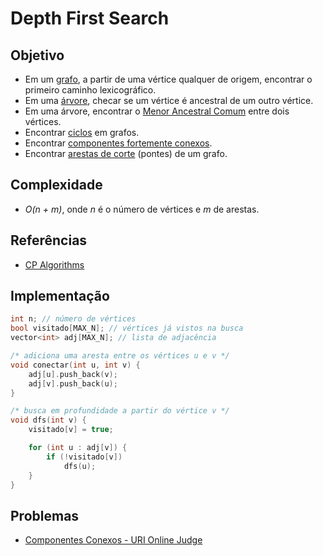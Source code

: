 # Depth First Search

## Objetivo
* Em um [grafo](https://en.wikipedia.org/wiki/Graph_theory), a partir de uma vértice qualquer de origem, encontrar o primeiro caminho lexicográfico.
* Em uma [árvore](https://en.wikipedia.org/wiki/Tree_(graph_theory)), checar se um vértice é ancestral de um outro vértice.
* Em uma árvore, encontrar o [Menor Ancestral Comum](https://en.wikipedia.org/wiki/Lowest_common_ancestor) entre dois vértices.
* Encontrar [ciclos]((https://en.wikipedia.org/wiki/Cycle_graph)) em grafos.
* Encontrar [componentes fortemente conexos](https://en.wikipedia.org/wiki/Strongly_connected_component).
* Encontrar [arestas de corte](https://en.wikipedia.org/wiki/Bridge_(graph_theory)) (pontes) de um grafo.

## Complexidade
* *O(n + m)*, onde *n* é o número de vértices e *m* de arestas.

## Referências
* [CP Algorithms](https://cp-algorithms.com/graph/depth-first-search.html)

## Implementação
```c++
int n; // número de vértices
bool visitado[MAX_N]; // vértices já vistos na busca
vector<int> adj[MAX_N]; // lista de adjacência

/* adiciona uma aresta entre os vértices u e v */
void conectar(int u, int v) {
    adj[u].push_back(v);
    adj[v].push_back(u);
}

/* busca em profundidade a partir do vértice v */
void dfs(int v) {
    visitado[v] = true;

    for (int u : adj[v]) {
        if (!visitado[v])
            dfs(u);
    }
}
```

## Problemas
* [Componentes Conexos - URI Online Judge](dfs.cpp)